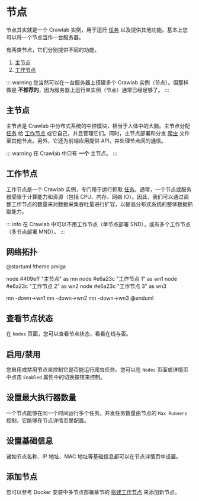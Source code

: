 # 节点

节点其实就是一个 Crawlab 实例，用于运行 [任务](./task) 以及提供其他功能。基本上您可以将一个节点当作一台服务器。

有两类节点，它们分别提供不同的功能。
1. [主节点](#master-node)
2. [工作节点](#worker-node)

::: warning
您当然可以在一台服务器上搭建多个 Crawlab 实例（节点）。但那样做是 **不推荐的**，因为服务器上运行单实例（节点）通常已经足够了。
:::

## 主节点

主节点是 Crawlab 中分布式系统的中控模块，相当于人体中的大脑。主节点分配 [任务](./task) 给 [工作节点](#worker-node) 或它自己，并且管理它们。同时，主节点部署和分发 [爬虫](./spider) 文件至其他节点。另外，它还为前端应用提供 API，并处理节点间的通信。

::: warning
在 Crawlab 中只有 **一个** 主节点。
:::

## 工作节点

工作节点是一个 Crawlab 实例，专门用于运行抓取 [任务](./task)。通常，一个节点或服务器受限于计算能力和资源（包括 CPU、内存、网络 IO）。因此，我们可以通过调整工作节点的数量来对数据采集吞吐量进行扩容，以提高分布式系统的整体数据抓取能力。

::: info
在 Crawlab 中可以不用工作节点（单节点部署 SND），或有多个工作节点（多节点部署 MND）。
:::

## 网络拓扑

@startuml
!theme amiga

node #409eff "主节点" as mn
node #e6a23c "工作节点 1" as wn1
node #e6a23c "工作节点 2" as wn2
node #e6a23c "工作节点 3" as wn3

mn -down->wn1
mn -down->wn2
mn -down->wn3
@enduml

## 查看节点状态

在 `Nodes` 页面，您可以查看节点状态，看看在线与否。

## 启用/禁用

您启用或禁用节点来控制它是否能运行爬虫任务。您可以在 `Nodes` 页面或详情页中点击 `Enabled` 属性中的切换按钮来控制。

## 设置最大执行器数量

一个节点能够在同一个时间运行多个任务。并发任务数量由节点的 `Max Runners` 控制，它能够在节点详情页里配置。

## 设置基础信息

诸如节点名称、IP 地址、MAC 地址等基础信息都可以在节点详情页中设置。

## 添加节点

您可以参考 Docker 安装中多节点部署章节的 [搭建工作节点](/guide/installation/docker.html#set-up-worker-nodes) 来添加新节点。
